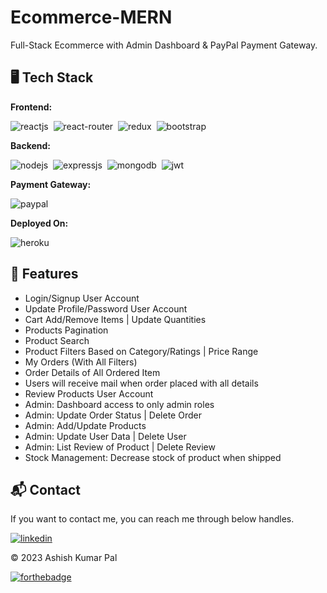 # Ecommerce-MERN
Full-Stack Ecommerce with Admin Dashboard & PayPal Payment Gateway.

<!-- [Visit Now](https://flipkartwebs.herokuapp.com/) 🚀 -->

## 🖥️ Tech Stack
**Frontend:**

![reactjs](https://img.shields.io/badge/React-20232A?style=for-the-badge&logo=react&logoColor=61DAFB)&nbsp;
![react-router](https://img.shields.io/badge/React_Router-CA4245?style=for-the-badge&logo=react-router&logoColor=white)&nbsp;
![redux](https://img.shields.io/badge/Redux-593D88?style=for-the-badge&logo=redux&logoColor=white)&nbsp;
![bootstrap](https://img.shields.io/badge/Bootstrap_CSS-38B2AC?style=for-the-badge&logo=bootstrap&logoColor=white)&nbsp;

**Backend:**

![nodejs](https://img.shields.io/badge/Node.js-43853D?style=for-the-badge&logo=node.js&logoColor=white)&nbsp;
![expressjs](https://img.shields.io/badge/Express.js-000000?style=for-the-badge&logo=express&logoColor=white)&nbsp;
![mongodb](https://img.shields.io/badge/MongoDB-4EA94B?style=for-the-badge&logo=mongodb&logoColor=white)&nbsp;
![jwt](	https://img.shields.io/badge/JWT-000000?style=for-the-badge&logo=JSON%20web%20tokens&logoColor=white)&nbsp;

**Payment Gateway:**

![paypal](https://img.shields.io/badge/PayPal-002970?style=for-the-badge&logo=paypal&logoColor=00BAF2)

**Deployed On:**

![heroku](https://img.shields.io/badge/Render-430098?style=for-the-badge&logo=render&logoColor=white)

## 🚀 Features
- Login/Signup User Account
- Update Profile/Password User Account
- Cart Add/Remove Items | Update Quantities
- Products Pagination 
- Product Search
- Product Filters Based on Category/Ratings | Price Range
- My Orders (With All Filters)
- Order Details of All Ordered Item
- Users will receive mail when order placed with all details
- Review Products User Account
- Admin: Dashboard access to only admin roles
- Admin: Update Order Status | Delete Order
- Admin: Add/Update Products
- Admin: Update User Data | Delete User
- Admin: List Review of Product | Delete Review
- Stock Management: Decrease stock of product when shipped

<h2>📬 Contact</h2>

If you want to contact me, you can reach me through below handles.

[![linkedin](https://img.shields.io/badge/LinkedIn-0077B5?style=for-the-badge&logo=linkedin&logoColor=white)](https://www.linkedin.com/in/ashish-kumar-pal-2a6954188/)

© 2023 Ashish Kumar Pal


[![forthebadge](https://forthebadge.com/images/badges/built-with-love.svg)](https://forthebadge.com)